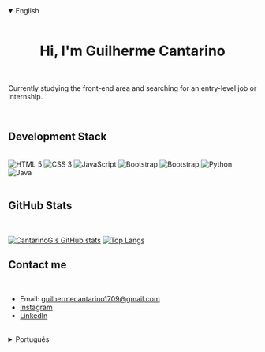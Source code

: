 <details open>
<summary>English</summary>
<br>
<h1 style="text-align: center">Hi, I'm Guilherme Cantarino</h1>
<br>
<p>
  Currently studying the front-end area and searching for an entry-level job or internship.
</p>
<br>
<h2>Development Stack</h2>
<br>
<img src="https://cdn-icons-png.flaticon.com/64/174/174854.png" title="HTML 5" />
<img src="https://cdn-icons-png.flaticon.com/64/732/732190.png" title="CSS 3" />
<img src="https://cdn-icons-png.flaticon.com/64/5968/5968292.png" title="JavaScript" />
<img src="https://cdn-icons-png.flaticon.com/64/5968/5968672.png" title="Bootstrap" />
<img src="https://cdn-icons-png.flaticon.com/64/5968/5968358.png" title="Bootstrap" />
<img src="https://cdn-icons-png.flaticon.com/64/1822/1822899.png" title="Python" />
<img src="https://cdn-icons-png.flaticon.com/64/226/226777.png" title="Java" />
<br><br>
<h2>GitHub Stats</h2>
<br> 

[![CantarinoG's GitHub stats](https://github-readme-stats.vercel.app/api?username=CantarinoG&theme=tokyonight)](https://github.com/CantarinoG)
[![Top Langs](https://github-readme-stats.vercel.app/api/top-langs/?username=CantarinoG&theme=tokyonight)](https://github.com/CantarinoG)
<br>
<h2>Contact me</h2>
<br>

  * Email: guilhermecantarino1709@gmail.com  
  * [Instagram](https://www.instagram.com/cantarinoguilherme/)  
  * [LinkedIn](https://www.linkedin.com/in/guilherme-cantarino-34b3201b2/)

<br>

</details>

<details>
<summary>Português</summary>
<br>
<h1 style="text-align: center">Olá, eu sou Guilherme Cantarino</h1>
<br>
<p>
  Atualmente estudando a área de Front-End e buscando uma vaga de júnior ou estágio.
</p>
<br>
<h2>Meu Stack de Desenvolvimento</h2>
<br>
<img src="https://cdn-icons-png.flaticon.com/64/174/174854.png" title="HTML 5" />
<img src="https://cdn-icons-png.flaticon.com/64/732/732190.png" title="CSS 3" />
<img src="https://cdn-icons-png.flaticon.com/64/5968/5968292.png" title="JavaScript" />
<img src="https://cdn-icons-png.flaticon.com/64/5968/5968672.png" title="Bootstrap" />
<img src="https://cdn-icons-png.flaticon.com/64/5968/5968358.png" title="Bootstrap" />
<img src="https://cdn-icons-png.flaticon.com/64/1822/1822899.png" title="Python" />
<img src="https://cdn-icons-png.flaticon.com/64/226/226777.png" title="Java" />
<br><br>
<h2>Status do GitHub</h2>
<br> 

[![CantarinoG's GitHub stats](https://github-readme-stats.vercel.app/api?username=CantarinoG&theme=tokyonight)](https://github.com/CantarinoG)
[![Top Langs](https://github-readme-stats.vercel.app/api/top-langs/?username=CantarinoG&theme=tokyonight)](https://github.com/CantarinoG)
<br>
<h2>Entre em contato comigo</h2>
<br>

  * Email: guilhermecantarino1709@gmail.com  
  * [Instagram](https://www.instagram.com/cantarinoguilherme/)  
  * [LinkedIn](https://www.linkedin.com/in/guilherme-cantarino-34b3201b2/)

<br>

</details>
